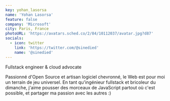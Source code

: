 ```yaml
---
key: yohan_lasorsa
name: 'Yohan Lasorsa'
feature: false
company: 'Microsoft'
city: Paris, France
photoURL: 'https://avatars.sched.co/2/84/10112037/avatar.jpg?d87'
socials:
  - icon: twitter
    link: 'https://twitter.com/@sinedied'
    name: '@sinedied'
---
```


Fullstack engineer & cloud advocate

Passionné d'Open Source et artisan logiciel chevronné, le Web est pour moi un terrain de jeu universel. En tant qu'ingénieur fullstack et bricoleur du dimanche, j'aime pousser des morceaux de JavaScript partout où c'est possible, et partager ma passion avec les autres :)

